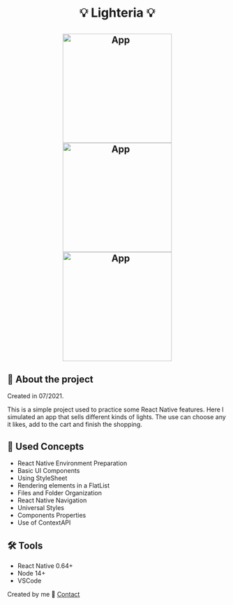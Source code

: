 <h1 align="center">
💡 Lighteria 💡
</h1>

<h2 align="center">
  <img alt="App" width="250px" src="https://user-images.githubusercontent.com/47263354/124984529-b625e480-e00f-11eb-9f80-196bd5b949ff.png"/>
  <img alt="App" width="250px" src="https://user-images.githubusercontent.com/47263354/124984608-cf2e9580-e00f-11eb-8602-8dcafb0d9067.png"/>
  <img alt="App" width="250px" src="https://user-images.githubusercontent.com/47263354/124983989-0fd9df00-e00f-11eb-9a61-843eb189e3c0.png"/>
</h2>

## 📱 About the project
<p>
Created in 07/2021.
</p>

<p> 
This is a simple project used to practice some React Native features. Here I simulated an app that sells different kinds of lights. 
The use can choose any it likes, add to the cart and finish the shopping.
 </p>



## 🎯 Used Concepts
<ul>
<li>React Native Environment Preparation</li>
<li>Basic UI Components</li>
<li>Using StyleSheet</li>
<li>Rendering elements in a FlatList</li>
<li>Files and Folder Organization</li>
<li>React Native Navigation</li>
<li>Universal Styles</li>
<li>Components Properties</li>
<li>Use of ContextAPI</li>
</ul>


## 🛠 Tools
<ul>
  <li>React Native 0.64+</li>
  <li>Node 14+</li>
  <li>VSCode</li>
</ul>

Created by me :wave: [Contact](https://www.linkedin.com/in/bernardojachegou/)
